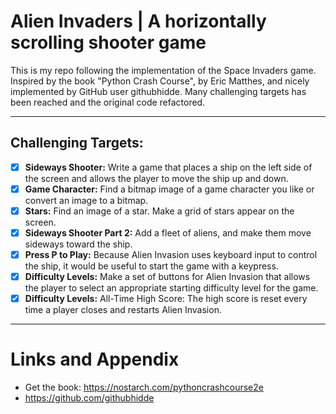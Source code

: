 # Alien Invaders | A horizontally scrolling shooter game

This is my repo following the implementation of the Space Invaders game. Inspired by the book "Python Crash Course", by Eric Matthes, and nicely implemented by GitHub user githubhidde. Many challenging targets has been reached and the original code refactored.

___
## Challenging Targets:

* [x] **Sideways Shooter:** Write a game that places a ship on the left side of the screen and allows the player to move the ship up and down. 
* [x] **Game Character:** Find a bitmap image of a game character you like or convert an image to a bitmap. 
* [x] **Stars:** Find an image of a star. Make a grid of stars appear on the screen.
* [x] **Sideways Shooter Part 2:** Add a fleet of aliens, and make them move sideways toward the ship.
* [x] **Press P to Play:** Because Alien Invasion uses keyboard input to control the ship, it would be useful to start the game with a keypress. 
* [x] **Difficulty Levels:** Make a set of buttons for Alien Invasion that allows the player to select an appropriate starting difficulty level for the game.
* [x] **Difficulty Levels:** All-Time High Score: The high score is reset every time a player closes and restarts Alien Invasion. 

___

Links and Appendix
========================================================

- Get the book: https://nostarch.com/pythoncrashcourse2e
- https://github.com/githubhidde
